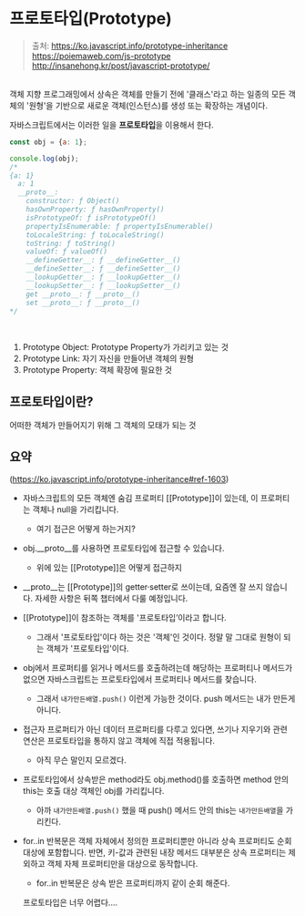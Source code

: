 # 프로토타입(Prototype)

> 출처: https://ko.javascript.info/prototype-inheritance
https://poiemaweb.com/js-prototype
http://insanehong.kr/post/javascript-prototype/

<br/>
객체 지향 프로그래밍에서 상속은 객체를 만들기 전에 '클래스'라고 하는 일종의 모든 
객체의 '원형'을 기반으로 새로운 객체(인스턴스)를 생성 또는 확장하는 개념이다.

자바스크립트에서는 이러한 일을 **프로토타입**을 이용해서 한다.

```javascript
const obj = {a: 1};

console.log(obj);
/*
{a: 1}
  a: 1
  __proto__:
    constructor: ƒ Object()
    hasOwnProperty: ƒ hasOwnProperty()
    isPrototypeOf: ƒ isPrototypeOf()
    propertyIsEnumerable: ƒ propertyIsEnumerable()
    toLocaleString: ƒ toLocaleString()
    toString: ƒ toString()
    valueOf: ƒ valueOf()
    __defineGetter__: ƒ __defineGetter__()
    __defineSetter__: ƒ __defineSetter__()
    __lookupGetter__: ƒ __lookupGetter__()
    __lookupSetter__: ƒ __lookupSetter__()
    get __proto__: ƒ __proto__()
    set __proto__: ƒ __proto__()
*/
```
<br/>

1. Prototype Object: Prototype Property가 가리키고 있는 것
2. Prototype Link: 자기 자신을 만들어낸 객체의 원형
3. Prototype Property: 객체 확장에 필요한 것

## 프로토타입이란?
어떠한 객체가 만들어지기 위해 그 객체의 모태가 되는 것

## 요약
(https://ko.javascript.info/prototype-inheritance#ref-1603)

- 자바스크립트의 모든 객체엔 숨김 프로퍼티 [[Prototype]]이 있는데, 이 프로퍼티는 객체나 null을 가리킵니다.
    - 여기 접근은 어떻게 하는거지?
- obj.__proto__를 사용하면 프로토타입에 접근할 수 있습니다.
    - 위에 있는 [[Prototype]]은 어떻게 접근하지
- __proto__는 [[Prototype]]의 getter·setter로 쓰이는데, 요즘엔 잘 쓰지 않습니다. 자세한 사항은 뒤쪽 챕터에서 다룰 예정입니다.
- [[Prototype]]이 참조하는 객체를 '프로토타입’이라고 합니다.
    - 그래서 '프로토타입'이다 하는 것은 '객체'인 것이다. 정말 말 그대로 원형이 되는 객체가 '프로토타입'이다.
- obj에서 프로퍼티를 읽거나 메서드를 호출하려는데 해당하는 프로퍼티나 메서드가 없으면 자바스크립트는 프로토타입에서 프로퍼티나 메서드를 찾습니다.
    - 그래서 `내가만든배열.push()` 이런게 가능한 것이다. push 메서드는 내가 만든게 아니다.
- 접근자 프로퍼티가 아닌 데이터 프로퍼티를 다루고 있다면, 쓰기나 지우기와 관련 연산은 프로토타입을 통하지 않고 객체에 직접 적용됩니다.
    - 아직 무슨 말인지 모르겠다.
- 프로토타입에서 상속받은 method라도 obj.method()를 호출하면 method 안의 this는 호출 대상 객체인 obj를 가리킵니다.
    - 아까 `내가만든배열.push()` 했을 때 push() 메서드 안의 this는 `내가만든배열`을 가리킨다.
- for..in 반복문은 객체 자체에서 정의한 프로퍼티뿐만 아니라 상속 프로퍼티도 순회 대상에 포함합니다. 반면, 키-값과 관련된 내장 메서드 대부분은 상속 프로퍼티는 제외하고 객체 자체 프로퍼티만을 대상으로 동작합니다.
    - for..in 반복문은 상속 받은 프로퍼티까지 같이 순회 해준다.

    프로토타입은 너무 어렵다....